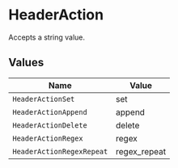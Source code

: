# HeaderAction

Accepts a string value.


## Values

| Name                      | Value                     |
| ------------------------- | ------------------------- |
| `HeaderActionSet`         | set                       |
| `HeaderActionAppend`      | append                    |
| `HeaderActionDelete`      | delete                    |
| `HeaderActionRegex`       | regex                     |
| `HeaderActionRegexRepeat` | regex_repeat              |